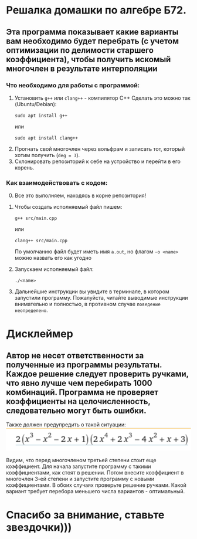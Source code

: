 # Решалка домашки по алгебре Б72.
## Эта программа показывает какие варианты вам необходимо будет перебрать (с учетом оптимизации по делимости старшего коэффициента), чтобы получить искомый многочлен в результате интерполяции

###  Что необходимо для работы с программой:

1. Установить `g++` или ``clang++`` - компилятор C++
	Сделать это можно так (Ubuntu/Debian):
	```
	sudo apt install g++
	```
	или
	```
	sudo apt install clang++
	```
2. Прогнать свой многочлен через вольфрам и записать тот, который хотим получить (``deg = 3``).
3. Склонировать репозиторий к себе на устройство и перейти в его корень.


### Как взаимодействовать с кодом:
0. Все это выполняем, находясь в корне репозитория!
1. Чтобы создать исполняемый файл пишем:
	```
	g++ src/main.cpp
	```	
	или
	```
	clang++ src/main.cpp
	```
	По умолчанию файл будет иметь имя ``a.out``,  но флагом ``-o <name>`` можно 			назвать его как угодно
	
2. Запускаем исполняемый файл:
	```
	./<name>
	```
5. Дальнейшие инструкции вы увидите в терминале, в котором запустили программу. Пожалуйста, читайте выводимые инструкции внимательно и полностью, в противном случае ``поведение неопределено``.



# Дисклеймер
## Автор не несет ответственности за полученные из программы результаты. Каждое решение следует проверить ручками, что явно лучше чем перебирать 1000 комбинаций. Программа не проверяет коэффициенты на целочисленность, следовательно могут быть ошибки. 
Также должен предупредить о такой ситуации:
![wolfram image](images/wolfram.png)

Видим, что перед многочленом третьей степени стоит еще коэффициент.
Для начала запустите программу с такими коэффициентами, как стоят в решении. Потом внесите коэффициент в многочлен 3-ей степени и запустите программу с новыми коэффициентами. В обоих случаях проверьте решение ручками. Какой вариант требует перебора меньшего числа вариантов - оптимальный.

# Спасибо за внимание, ставьте звездочки)))

